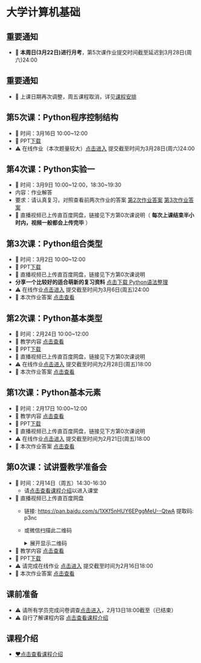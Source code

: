 # 大学计算机基础

## 重要通知
- 📢 **本周日(3月22日)进行月考**，第5次课作业提交时间截至延迟到3月28日(周六)24:00

## 重要通知
- 📢 上课日期再次调整，周五课程取消，详见[课程安排](./~课程介绍/readme.md#课程安排)

## 第5次课：Python程序控制结构
- 📢 时间：3月16日 10:00~12:00
- 📢 PPT[下载](https://gitee.com/nixius/fc/raw/master/5Python程序控制结构/幻灯片.pptx)
- ⚠️ 在线作业（本次题量较大）[点击进入](https://wj.qq.com/s2/5613639/3fad/) 提交截至时间为3月28日(周六)24:00

## 第4次课：Python实验一
- 📢 时间：3月9日 10:00\~12:00，18:30\~19:30
- 内容：作业解答
- 要求：请认真复习，对照查看前两次作业的答案 [第2次作业答案](./2Python基本类型/作业答案.md) [第3次作业答案](./3Python组合类型/作业答案.md)
- 📢 直播视频已上传直百度网盘，链接见下方第0次课说明（ **每次上课结束半小时内，视频一般都会上传完毕** ）

## 第3次课：Python组合类型
- 📢 时间：3月2日 10:00~12:00
- 📢 PPT[下载](https://gitee.com/nixius/fc/raw/master/3Python组合类型/幻灯片.pptx)
- 📢 直播视频已上传直百度网盘，链接见下方第0次课说明
- **分享一个比较好的适合萌新的复习资料** [点击下载 Python语法整理](https://gitee.com/nixius/rb/raw/master/Python%E8%AF%AD%E6%B3%95%E6%95%B4%E7%90%86%20.pdf)
- ⚠️ 在线作业[点击进入](https://wj.qq.com/s2/5539246/5dfb/) 提交截至时间为3月6日(周五)24:00
- 📢 本次作业答案 [点击查看](./3Python组合类型/作业答案.md)

## 第2次课：Python基本类型
- 📢 时间：2月24日 10:00~12:00
- 📢 教学内容 [点击查看](./2Python基本类型/readme.md)
- 📢 PPT[下载](https://gitee.com/nixius/fc/raw/master/2Python基本类型/幻灯片.pptx)
- 📢 直播视频已上传直百度网盘，链接见下方第0次课说明
- ⚠️ 在线作业[点击进入](https://wj.qq.com/s2/5486827/32f8/) 提交截至时间为2月28日(周五)18:00
- 📢 本次作业答案 [点击查看](./2Python基本类型/作业答案.md)

## 第1次课：Python基本元素
- 📢 时间：2月17日 10:00~12:00
- 📢 教学内容 [点击查看](./1Python基本元素/readme.md)
- 📢 PPT[下载](https://gitee.com/nixius/fc/raw/master/1Python基本元素/幻灯片.pptx)
- 📢 直播视频已上传直百度网盘，链接见下方第0次课说明
- ⚠️ 在线作业[点击进入](https://wj.qq.com/s2/5438927/3460/) 提交截至时间为2月21日(周五)18:00
- 📢 本次作业答案 [点击查看](./1Python基本元素/作业答案.md)

## 第0次课：试讲暨教学准备会
- 📢 时间：2月14日（周五）14:30-16:30
  - 请[点击查看课程介绍](./~课程介绍/readme.md)以进入课堂
- 📢 直播视频已上传直百度网盘
  - 链接: https://pan.baidu.com/s/1XKf5nHUY6EPggMeU--QtwA 提取码: p3nc
  - 或微信扫描此二维码  
    <details>
    <summary>展开显示二维码</summary>
    
    ![](https://gitee.com/nixius/rb/raw/master/baiduqrcode.jpg)
    </details>
- 📢 教学内容 [点击查看](./0试讲暨教学准备会/readme.md)
- 📢 PPT[下载](https://gitee.com/nixius/fc/raw/master/0试讲暨教学准备会/幻灯片.pptx)
- ⚠️ 请完成在线作业 [点击进入](https://wj.qq.com/s2/5437518/7f40/) 提交截至时间为2月16日18:00
- 📢 本次作业答案 [点击查看](./0试讲暨教学准备会/作业答案.md)

## 课前准备
- ⚠️ 请所有学员完成问卷调查[点击进入](https://wj.qq.com/s2/5401513/bb9f/)，2月13日18:00截至（已结束）
- ⚠️ 自行了解课程内容 [点击查看课程介绍](./~课程介绍/readme.md)

## 课程介绍
- [❤点击查看课程介绍](./~课程介绍/readme.md)